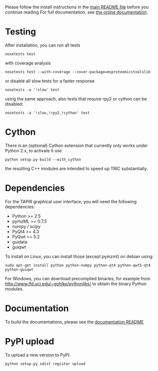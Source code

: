 Please follow the install instructions in the [main README file](README.md)
before you continue reading For full documentation, see [the online
documentation](http://msproteomicstools.hroest.ch/index.html).

# Testing 

After installation, you can run all tests 

    nosetests test

with coverage analysis

    nosetests test --with-coverage --cover-package=msproteomicstoolslib

or disable all slow tests for a faster response

    nosetests -a '!slow' test

using the same approach, also tests that require rpy2 or cython can be disabled:

    nosetests -a '!slow,!rpy2,!cython' test

# Cython

There is an (optional) Cython extension that currently only works under Python 2.x, to activate it use

	python setup.py build --with_cython

the resulting C++ modules are intended to speed up TRIC substantially.

# Dependencies

For the TAPIR graphical user interface, you will need the following dependencies:

  * Python >= 2.5
  * pymzML >= 0.7.5
  * numpy / scipy
  * PyQt4 >= 4.3
  * PyQwt >= 5.2
  * guidata
  * guiqwt

To install on Linux, you can install those (except pymzml) on debian using:

    sudo apt-get install python python-numpy python-qt4 python-qwt5-qt4 python-guiqwt

For Windows, you can download precompiled binaries, for example from
http://www.lfd.uci.edu/~gohlke/pythonlibs/ to obtain the binary Python modules.

# Documentation 

To build the documentations, please see the [documentation README](docs/README)

# PyPI upload

To upload a new version to PyPI:

    python setup.py sdist register upload

